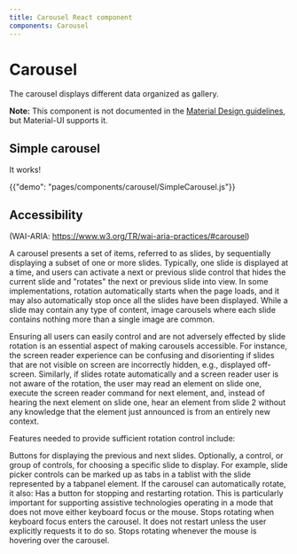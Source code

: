 ```yaml
---
title: Carousel React component
components: Carousel
---
```


# Carousel

<p class="description">The carousel displays different data organized as gallery.</p>

**Note:** This component is not documented in the [Material Design guidelines](https://material.io/), but Material-UI supports it.

## Simple carousel

It works!

{{"demo": "pages/components/carousel/SimpleCarousel.js"}}

## Accessibility

(WAI-ARIA: https://www.w3.org/TR/wai-aria-practices/#carousel)

A carousel presents a set of items, referred to as slides, by sequentially displaying a subset of one or more slides. Typically, one slide is displayed at a time, and users can activate a next or previous slide control that hides the current slide and "rotates" the next or previous slide into view. In some implementations, rotation automatically starts when the page loads, and it may also automatically stop once all the slides have been displayed. While a slide may contain any type of content, image carousels where each slide contains nothing more than a single image are common.

Ensuring all users can easily control and are not adversely effected by slide rotation is an essential aspect of making carousels accessible. For instance, the screen reader experience can be confusing and disorienting if slides that are not visible on screen are incorrectly hidden, e.g., displayed off-screen. Similarly, if slides rotate automatically and a screen reader user is not aware of the rotation, the user may read an element on slide one, execute the screen reader command for next element, and, instead of hearing the next element on slide one, hear an element from slide 2 without any knowledge that the element just announced is from an entirely new context.

Features needed to provide sufficient rotation control include:

Buttons for displaying the previous and next slides.
Optionally, a control, or group of controls, for choosing a specific slide to display. For example, slide picker controls can be marked up as tabs in a tablist with the slide represented by a tabpanel element.
If the carousel can automatically rotate, it also:
Has a button for stopping and restarting rotation. This is particularly important for supporting assistive technologies operating in a mode that does not move either keyboard focus or the mouse.
Stops rotating when keyboard focus enters the carousel. It does not restart unless the user explicitly requests it to do so.
Stops rotating whenever the mouse is hovering over the carousel.